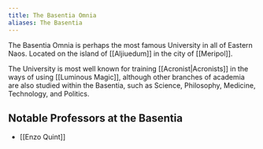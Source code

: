 ```yaml
---
title: The Basentia Omnia
aliases: The Basentia
---
```


The Basentia Omnia is perhaps the most famous University in all of Eastern Naos. Located on the island of [[Aljiuedum]] in the city of [[Meripol]].

The University is most well known for training [[Acronist|Acronists]] in the ways of using [[Luminous Magic]], although other branches of academia are also studied within the Basentia, such as Science, Philosophy, Medicine, Technology, and Politics.

## Notable Professors at the Basentia
- [[Enzo Quint]]
